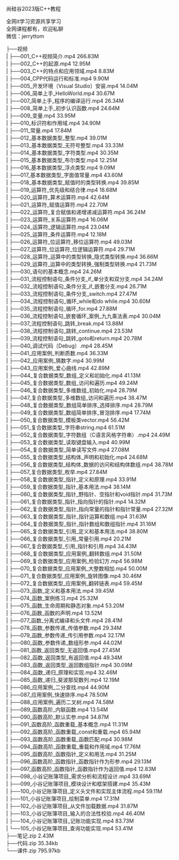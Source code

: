 尚硅谷2023版C++教程

全网it学习资源共享学习<br>全网课程都有，欢迎私聊<br>微信：jerryttom<br>

├──视频<br> | ├──001_C++视频简介.mp4 266.83M<br> | ├──002_C++的起源.mp4 12.95M<br> | ├──003_C++的特点和应用领域.mp4 8.83M<br> | ├──004_CPP代码运行和标准.mp4 9.90M<br> | ├──005_开发环境（Visual Studio）安装.mp4 14.04M<br> | ├──006_简单上手_HelloWorld.mp4 30.67M<br> | ├──007_简单上手_程序的编译运行.mp4 26.34M<br> | ├──008_简单上手_初步认识函数.mp4 24.64M<br> | ├──009_变量.mp4 33.95M<br> | ├──010_标识符和作用域.mp4 34.90M<br> | ├──011_常量.mp4 17.84M<br> | ├──012_基本数据类型_整型.mp4 39.01M<br> | ├──013_基本数据类型_无符号整型.mp4 33.33M<br> | ├──014_基本数据类型_字符类型.mp4 30.35M<br> | ├──015_基本数据类型_布尔类型.mp4 12.25M<br> | ├──016_基本数据类型_浮点类型.mp4 9.09M<br> | ├──017_基本数据类型_字面值常量.mp4 43.60M<br> | ├──018_基本数据类型_赋值时的类型转换.mp4 39.85M<br> | ├──019_运算符_优先级和结合律.mp4 18.68M<br> | ├──020_运算符_算术运算符.mp4 42.64M<br> | ├──021_运算符_赋值运算符.mp4 22.70M<br> | ├──022_运算符_复合赋值和递增递减运算符.mp4 36.24M<br> | ├──023_运算符_关系运算符.mp4 16.06M<br> | ├──024_运算符_逻辑运算符.mp4 23.04M<br> | ├──025_运算符_条件运算符.mp4 12.18M<br> | ├──026_运算符_位运算符_移位运算符.mp4 49.03M<br> | ├──027_运算符_位运算符_位逻辑运算符.mp4 29.71M<br> | ├──028_运算符_运算中的类型转换_隐式类型转换.mp4 36.66M<br> | ├──029_运算符_运算中的类型转换_强制类型转换.mp4 21.73M<br> | ├──030_语句的基本概念.mp4 24.26M<br> | ├──031_流程控制语句_条件分支_if_单分支和双分支.mp4 34.24M<br> | ├──032_流程控制语句_条件分支_if_嵌套分支.mp4 26.71M<br> | ├──033_流程控制语句_条件分支_switch.mp4 27.47M<br> | ├──034_流程控制语句_循环_while和do while.mp4 30.60M<br> | ├──035_流程控制语句_循环_for.mp4 27.88M<br> | ├──036_流程控制语句_嵌套循环_案例_九九乘法表.mp4 30.04M<br> | ├──037_流程控制语句_跳转_break.mp4 13.88M<br> | ├──038_流程控制语句_跳转_continue.mp4 23.53M<br> | ├──039_流程控制语句_跳转_goto和return.mp4 20.78M<br> | ├──040_调试代码（Debug）.mp4 28.45M<br> | ├──041_应用案例_判断质数.mp4 36.33M<br> | ├──042_应用案例_猜数字.mp4 30.99M<br> | ├──043_应用案例_爱心曲线.mp4 42.89M<br> | ├──044_复合数据类型_数组_定义和初始化.mp4 41.13M<br> | ├──045_复合数据类型_数组_访问和遍历.mp4 49.24M<br> | ├──046_复合数据类型_多维数组_初始化.mp4 28.79M<br> | ├──047_复合数据类型_多维数组_访问和遍历.mp4 38.47M<br> | ├──048_复合数据类型_数组简单排序_选择排序.mp4 28.79M<br> | ├──049_复合数据类型_数组简单排序_冒泡排序.mp4 17.74M<br> | ├──050_复合数据类型_模板类vector.mp4 56.42M<br> | ├──051_复合数据类型_字符串string.mp4 61.51M<br> | ├──052_复合数据类型_字符数组（C语言风格字符串）.mp4 24.49M<br> | ├──053_复合数据类型_读取键盘输入.mp4 40.99M<br> | ├──054_复合数据类型_简单读写文件.mp4 27.08M<br> | ├──055_复合数据类型_结构体_声明和初始化.mp4 24.68M<br> | ├──056_复合数据类型_结构体_数据的访问和结构体数组.mp4 38.78M<br> | ├──057_复合数据类型_枚举.mp4 27.84M<br> | ├──058_复合数据类型_指针_定义和原理.mp4 33.91M<br> | ├──059_复合数据类型_指针_基本用法.mp4 38.14M<br> | ├──060_复合数据类型_指针_野指针、空指针和void指针.mp4 31.73M<br> | ├──061_复合数据类型_指针_指向指针的指针.mp4 14.32M<br> | ├──062_复合数据类型_指针_指向常量的指针和指针常量.mp4 27.32M<br> | ├──063_复合数据类型_指针_指针运算和数组.mp4 31.63M<br> | ├──064_复合数据类型_指针_指针数组和数组指针.mp4 31.16M<br> | ├──065_复合数据类型_引用_定义和基本用法.mp4 38.80M<br> | ├──066_复合数据类型_引用_常量引用.mp4 20.21M<br> | ├──067_复合数据类型_引用_指针和引用.mp4 34.43M<br> | ├──068_复合数据类型_应用案例_翻转数组.mp4 31.50M<br> | ├──069_复合数据类型_应用案例_检验幻方.mp4 56.98M<br> | ├──070_复合数据类型_应用案例_大整数相加.mp4 50.00M<br> | ├──071_复合数据类型_应用案例_旋转图像.mp4 30.46M<br> | ├──072_复合数据类型_应用案例_翻转链表.mp4 59.45M<br> | ├──073_函数_定义和基本用法.mp4 39.45M<br> | ├──074_函数_案例练习.mp4 25.32M<br> | ├──075_函数_生命周期和静态对象.mp4 53.20M<br> | ├──076_函数_函数的声明.mp4 13.52M<br> | ├──077_函数_分离式编译和头文件.mp4 28.41M<br> | ├──078_函数_参数传递_传值参数.mp4 29.34M<br> | ├──079_函数_参数传递_传引用参数.mp4 32.17M<br> | ├──080_函数_参数传递_数组形参.mp4 44.02M<br> | ├──081_函数_返回类型_无返回值.mp4 27.45M<br> | ├──082_函数_返回类型_有返回值.mp4 49.34M<br> | ├──083_函数_返回类型_返回数组指针.mp4 30.09M<br> | ├──084_函数_递归_原理和实现.mp4 32.46M<br> | ├──085_函数_递归_斐波那契数列.mp4 12.19M<br> | ├──086_应用案例_二分查找.mp4 44.90M<br> | ├──087_应用案例_快速排序.mp4 78.50M<br> | ├──088_应用案例_遍历二叉树.mp4 74.58M<br> | ├──089_函数高阶_内联函数.mp4 13.54M<br> | ├──090_函数高阶_默认实参.mp4 34.87M<br> | ├──091_函数高阶_函数重载_基本概念.mp4 11.31M<br> | ├──092_函数高阶_函数重载_const和重载.mp4 65.94M<br> | ├──093_函数高阶_函数重载_函数匹配.mp4 30.98M<br> | ├──094_函数高阶_函数重载_重载和作用域.mp4 17.76M<br> | ├──095_函数高阶_函数指针_定义和用法.mp4 31.25M<br> | ├──096_函数高阶_函数指针_函数指针作为形参.mp4 29.13M<br> | ├──097_函数高阶_函数指针_函数指针作为返回值.mp4 12.83M<br> | ├──098_小谷记账簿项目_需求分析和流程设计.mp4 33.69M<br> | ├──099_小谷记账簿项目_模块设计和框架搭建.mp4 35.43M<br> | ├──100_小谷记账簿项目_定义头文件和实现主体流程.mp4 59.11M<br> | ├──101_小谷记账簿项目_绘制菜单.mp4 17.31M<br> | ├──102_小谷记账簿项目_从文件加载数据.mp4 31.87M<br> | ├──103_小谷记账簿项目_输入的合法性校验.mp4 46.40M<br> | ├──104_小谷记账簿项目_记账功能实现.mp4 83.73M<br> | └──105_小谷记账簿项目_查询功能实现.mp4 53.41M<br> ├──笔记.zip 2.43M<br> ├──代码.zip 35.34kb<br> └──课件.zip 795.97kb